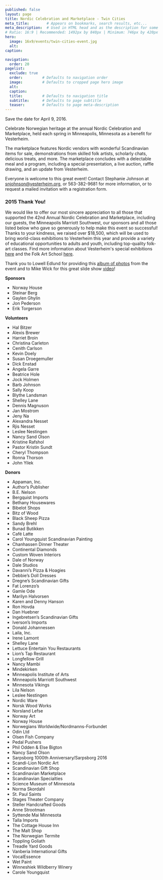 ```yaml
---
published: false
layout: page
title: Nordic Celebration and Marketplace - Twin Cities
meta_title:        # Appears on bookmarks, search results, etc...
meta_description:  # Used in HTML head and as the description for some search engines
# Ratio: 16:9 | Recommended: 1492px by 840px | Minimum: 746px by 420px
hero:
  image: 16x9/events/twin-cities-event.jpg
  alt: 
caption: 

navigation:
  order: 20
pagelist:
  exclude: true
  order:         # Defaults to navigation order  
  image:         # Defaults to cropped page hero image
  alt:
  caption:
  title:         # Defaults to navigation title
  subtitle:      # Defaults to page subtitle
  teaser:        # Defaults to page meta-description   
---
```

Save the date for April 9, 2016. 

Celebrate Norwegian heritage at the annual Nordic Celebration and Marketplace, held each spring in Minneapolis, Minnesota as a benefit for Vesterheim. 

The marketplace features Nordic vendors with wonderful Scandinavian items for sale, demonstrations from skilled folk artists, scholarly chats, delicious treats, and more. The marketplace concludes with a delectable meal and a program, including a special presentation, a live auction, raffle drawing, and an update from Vesterheim.

Everyone is welcome to this great event! Contact Stephanie Johnson at [snjohnson@vesterheim.org](mailto:snjohnson@vesterheim.org), or 563-382-9681 for more information, or to request a mailed invitation with a registration form.


### 2015 Thank You!

We would like to offer our most sincere appreciation to all those that supported the 42nd Annual Nordic Celebration and Marketplace, including our guests, the Minneapolis Marriott Southwest, our sponsors and all those listed below who gave so generously to help make this event so successful! Thanks to your kindness, we raised over $18,500, which will be used to bring world-class exhibitions to Vesterheim this year and provide a variety of educational opportunities to adults and youth, including top-quality folk-art classes. Find more information about Vesterheim's special exhibitions [here](http://vesterheim.org/exhibitions/special/) and the Folk Art School [here](http://vesterheim.org/folk-art-school/).

Thank you to Lowell Edlund for providing this [album of photos](https://www.facebook.com/media/set/?set=a.10152890299849109.1073741883.18263584108&type=1) from the event and to Mike Wick for this great slide show [video](https://youtu.be/03H4K77RWIQ)!

**Sponsors**

- Norway House
- Steinar Berg
- Gaylen Ghylin
- Jon Pederson
- Erik Torgerson

**Volunteers**

- Hal Bitzer
- Alexis Brewer
- Harriet Broin
- Christina Carleton
- Cenith Carlson
- Kevin Doely
- Susan Droegemuller
- Dick Enstad
- Angela Garre
- Beatrice Hole
- Jock Holmen
- Barb Johnson
- Sally Koop
- Blythe Landsman
- Shelley Lane
- Dennis Magnuson
- Jan Mostrom
- Jeny Na
- Alexandra Nesset
- Rjis Nesset
- Leslee Nestingen
- Nancy Sand Olson
- Kristine Rafshol
- Pastor Kristin Sundt
- Cheryl Thompson
- Ronna Thorson
- John Yilek

**Donors**

- Appaman, Inc.
- Author’s Publisher
- B.E. Nelson
- Bergquist Imports
- Bethany Housewares
- Bibelot Shops
- Bitz of Wood
- Black Sheep Pizza
- Sandy Brehl
- Bunad Butikken
- Café Latte
- Carol Youngquist Scandinavian Painting
- Chanhassen Dinner Theater
- Continental Diamonds
- Custom Woven Interiors
- Dale of Norway
- Dale Studios
- Davanni’s Pizza & Hoagies
- Debbie’s Doll Dresses
- Dregne’s Scandinavian Gifts
- Fat Lorenzo’s
- Gamle Ode
- Marilyn Halvorsen
- Karen and Denny Hanson
- Ron Hovda
- Dan Huebner
- Ingebretsen’s Scandinavian Gifts
- Iverson’s Imports
- Donald Johannessen
- Laila, Inc.
- Irene Lamont
- Shelley Lane
- Lettuce Entertain You Restaurants
- Lion’s Tap Restaurant
- Longfellow Grill
- Nancy Mambi
- Mindekirken
- Minneapolis Institute of Arts
- Minneapolis Marriott Southwest
- Minnesota Vikings
- Lila Nelson
- Leslee Nestingen
- Nordic Ware
- Norsk Wood Works
- Norsland Lefse
- Norway Art
- Norway House
- Norwegians Worldwide/Nordmanns-Forbundet
- Odin Ltd
- Olsen Fish Company
- Pedal Pushers
- Phil Odden & Else Bigton
- Nancy Sand Olson
- Sarpsborg 1000th Anniversary/Sarpsborg 2016
- Scandi-Lion Nordic Art
- Scandinavian Gift Shop
- Scandinavian Marketplace
- Scandinavian Specialties
- Science Museum of Minnesota
- Norma Skordahl
- St. Paul Saints
- Stages Theater Company
- Steller Handcrafted Goods
- Anne Strootman
- Syttende Mai Minnesota
- Talla Imports
- The Cottage House Inn
- The Malt Shop
- The Norwegian Termite
- Toppling Goliath
- Treadle Yard Goods
- Vanberia International Gifts
- VocalEssence
- Wet Paint
- Winneshiek Wildberry Winery
- Carole Youngquist